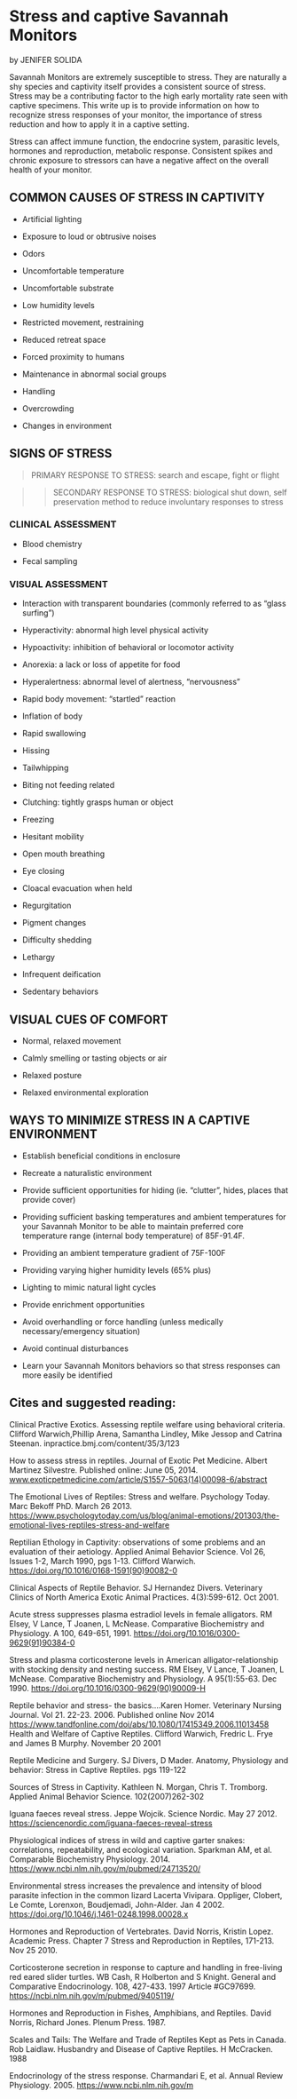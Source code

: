 # Stress and captive Savannah Monitors

by JENIFER SOLIDA

Savannah Monitors are extremely susceptible to stress. They are naturally a shy species and captivity itself provides a consistent source of stress.  Stress may be a contributing factor to the high early mortality rate seen with captive specimens.  This write up is to provide information on how to recognize stress responses of your monitor, the importance of stress reduction and how to apply it in a captive setting. 

Stress can affect immune function, the endocrine system, parasitic levels, hormones and reproduction, metabolic response.  Consistent spikes and chronic exposure to stressors can have a negative affect on the overall health of your monitor. 

## COMMON CAUSES OF STRESS IN CAPTIVITY

* Artificial lighting

* Exposure to loud or obtrusive noises

* Odors

* Uncomfortable temperature 

* Uncomfortable substrate

* Low humidity levels

* Restricted movement, restraining

* Reduced retreat space

* Forced proximity to humans

* Maintenance in abnormal social groups

* Handling

* Overcrowding

* Changes in environment

## SIGNS OF STRESS

 > PRIMARY RESPONSE TO STRESS: search and escape, fight or flight

 >> SECONDARY RESPONSE TO STRESS: biological shut down, self preservation method to reduce involuntary responses to stress   

### CLINICAL ASSESSMENT

* Blood chemistry

* Fecal sampling

### VISUAL ASSESSMENT

* Interaction with transparent boundaries (commonly referred to as “glass surfing”)

* Hyperactivity: abnormal high level physical activity

* Hypoactivity: inhibition of behavioral or locomotor activity

* Anorexia: a lack or loss of appetite for food

* Hyperalertness: abnormal level of alertness, “nervousness”

* Rapid body movement: “startled” reaction

* Inflation of body

* Rapid swallowing

* Hissing

* Tailwhipping

* Biting not feeding related

* Clutching: tightly grasps human or object

* Freezing

* Hesitant mobility

* Open mouth breathing

* Eye closing

* Cloacal evacuation when held

* Regurgitation

* Pigment changes

* Difficulty shedding

* Lethargy

* Infrequent deification

* Sedentary behaviors

## VISUAL CUES OF COMFORT

* Normal, relaxed movement

* Calmly smelling or tasting objects or air

* Relaxed posture

* Relaxed environmental exploration

## WAYS TO MINIMIZE STRESS IN A CAPTIVE ENVIRONMENT

* Establish beneficial conditions in enclosure

* Recreate a naturalistic environment

* Provide sufficient opportunities for hiding (ie. “clutter”, hides, places that provide cover)

* Providing sufficient basking temperatures and ambient temperatures for your Savannah Monitor to be able to maintain 
preferred core temperature range (internal body temperature) of 85F-91.4F.

* Providing an ambient temperature gradient of 75F-100F

* Providing varying higher humidity levels (65% plus)

* Lighting to mimic natural light cycles

* Provide enrichment opportunities

* Avoid overhandling or force handling (unless medically necessary/emergency situation) 

* Avoid continual disturbances

* Learn your Savannah Monitors behaviors so that stress responses can more easily be identified

## Cites and suggested reading:

Clinical Practive Exotics. Assessing reptile welfare using behavioral criteria. Clifford Warwich,Phillip Arena, Samantha Lindley, Mike Jessop and Catrina Steenan. inpractice.bmj.com/content/35/3/123

How to assess stress in reptiles. Journal of Exotic Pet Medicine. Albert Martinez Silvestre. Published online: June 05, 2014. www.exoticpetmedicine.com/article/S1557-5063(14)00098-6/abstract

The Emotional Lives of Reptiles: Stress and welfare. Psychology Today. Marc Bekoff PhD. March 26 2013. https://www.psychologytoday.com/us/blog/animal-emotions/201303/the-emotional-lives-reptiles-stress-and-welfare

Reptilian Ethology in Captivity: observations of some problems and an evaluation of their aetiology. Applied Animal Behavior Science. Vol 26, Issues 1-2, March 1990, pgs 1-13. Clifford Warwich. https://doi.org/10.1016/0168-1591(90)90082-0

Clinical Aspects of Reptile Behavior. SJ Hernandez Divers. Veterinary Clinics of North America Exotic Animal Practices. 4(3):599-612. Oct 2001.

Acute stress suppresses plasma estradiol levels in female alligators. RM Elsey, V Lance, T Joanen, L McNease. Comparative Biochemistry and Physiology. A 100, 649-651, 1991. https://doi.org/10.1016/0300-9629(91)90384-0

Stress and plasma corticosterone levels in American alligator-relationship with stocking density and nesting success. RM Elsey, V Lance, T Joanen, L McNease. Comparative Biochemistry and Physiology. A 95(1):55-63. Dec 1990. https://doi.org/10.1016/0300-9629(90)90009-H

Reptile behavior and stress- the basics....Karen Homer. Veterinary Nursing Journal. Vol 21. 22-23. 2006. Published online Nov 2014 https://www.tandfonline.com/doi/abs/10.1080/17415349.2006.11013458
Health and Welfare of Captive Reptiles. Clifford Warwich, Fredric L. Frye and James B Murphy. November 20 2001

Reptile Medicine and Surgery. SJ Divers, D Mader. Anatomy, Physiology and behavior: Stress in Captive Reptiles. pgs 119-122

Sources of Stress in Captivity. Kathleen N. Morgan, Chris T. Tromborg. Applied Animal Behavior Science. 102(2007)262-302

Iguana faeces reveal stress. Jeppe Wojcik. Science Nordic. May 27 2012. https://sciencenordic.com/iguana-faeces-reveal-stress

Physiological indices of stress in wild and captive garter snakes: correlations, repeatability, and ecological variation. Sparkman AM, et al. Comparable Biochemistry Physiology. 2014. https://www.ncbi.nlm.nih.gov/m/pubmed/24713520/

Environmental stress increases the prevalence and intensity of blood parasite infection in the common lizard Lacerta Vivipara. Oppliger, Clobert, Le Comte, Lorenxon, Boudjemadi, John-Alder. Jan 4 2002. https://doi.org/10.1046/j.1461-0248.1998.00028.x

Hormones and Reproduction of Vertebrates. David Norris, Kristin Lopez. Academic Press. Chapter 7 Stress and Reproduction in Reptiles, 171-213. Nov 25 2010. 

Corticosterone secretion in response to capture and handling in free-living red eared slider turtles. WB Cash, R Holberton and S Knight. General and Comparative Endocrinology. 108, 427-433. 1997 Article #GC97699. https://ncbi.nlm.nih.gov/m/pubmed/9405119/

Hormones and Reproduction in Fishes, Amphibians, and Reptiles. David Norris, Richard Jones. Plenum Press. 1987.

Scales and Tails: The Welfare and Trade of Reptiles Kept as Pets in Canada. Rob Laidlaw.
Husbandry and Disease of Captive Reptiles. H McCracken. 1988

Endocrinology of the stress response. Charmandari E, et al. Annual Review Physiology. 2005. https://www.ncbi.nlm.nih.gov/m
